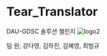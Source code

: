 # Tear_Translator
DAU-GDSC 솔루션 챌린지
![logo2](https://github.com/hyeyeoung/Tear_Translator/assets/101037541/900ca4c8-78c9-4ee3-8634-fc15caec2a31)

팀 원; 강다영, 김하진, 김혜영, 최범규
